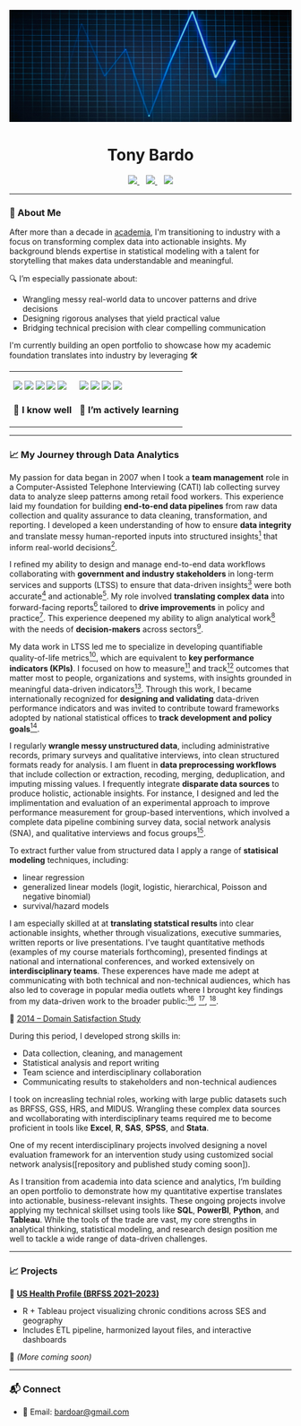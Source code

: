 <p align="center">
  <img src="https://github.com/tonybardo/tonybardo/blob/main/data_background.jpg" width="100%" height="200" alt="Data Background" />
</p>

<h1 align="center">Tony Bardo</h1>

<p align="center">
  <a href="https://github.com/tonybardo">
    <img src="https://img.shields.io/github/followers/tonybardo?label=GitHub&style=social" />
  </a>
  &nbsp;&nbsp;
  <a href="https://scholar.google.com/citations?user=JzoBYdcAAAAJ&hl=en" target="_blank">
    <img src="https://img.shields.io/badge/Google%20Scholar-Profile-blue?logo=googlescholar" />
  </a>
  &nbsp;&nbsp;
  <a href="#">
    <img src="https://visitor-badge.laobi.icu/badge?page_id=tonybardo.tonybardo" />
  </a>
</p>

---

### 🔬 About Me

After more than a decade in [academia](https://github.com/TonyBardo/TonyBardo/blob/main/academic_cv.pdf), I'm transitioning to industry with a focus on transforming complex data into actionable insights. My background blends expertise in statistical modeling with a talent for storytelling that makes data understandable and meaningful.

🔍 I’m especially passionate about:
- Wrangling messy real-world data to uncover patterns and drive decisions
- Designing rigorous analyses that yield practical value
- Bridging technical precision with clear compelling communication

I'm currently building an open portfolio to showcase how my academic foundation translates into industry by leveraging 🛠

<table>
  <tr>
    <td>
      <p>
        <img src="https://img.shields.io/badge/-R-276DC3?logo=r&logoColor=white" />
        <img src="https://img.shields.io/badge/-Stata-1a73e8?logo=data:image/svg+xml;base64,...&label=Stata" />
        <img src="https://img.shields.io/badge/-SAS-007ACC?logo=sas&logoColor=white" />
        <img src="https://img.shields.io/badge/-SPSS-FF6F61?logo=ibm&logoColor=white" />
        <img src="https://img.shields.io/badge/-Excel-217346?logo=microsoft-excel&logoColor=white" />
         <h3>🧰 I know well</h3>
      </p>
    </td>
    <td>
      <p>
        <img src="https://img.shields.io/badge/-SQL-4479A1?logo=postgresql&logoColor=white" />
        <img src="https://img.shields.io/badge/-Python-3776AB?logo=python&logoColor=white" />
        <img src="https://img.shields.io/badge/-Tableau-E97627?logo=tableau&logoColor=white" />
        <img src="https://img.shields.io/badge/-Power%20BI-F2C811?logo=powerbi&logoColor=black" />
        <h3>🚧 I’m actively learning</h3>
      </p>
    </td>
  </tr>
</table>

---

### 📈 My Journey through Data Analytics

My passion for data began in 2007 when I took a **team management** role in a Computer-Assisted Telephone Interviewing (CATI) lab collecting survey data to analyze sleep patterns among retail food workers. This experience laid my foundation for building **end-to-end data pipelines** from raw data collection and quality assurance to data cleaning, transformation, and reporting. I developed a keen understanding of how to ensure **data integrity** and translate messy human-reported inputs into structured insights[<sup>1</sup>](https://github.com/TonyBardo/TonyBardo/blob/main/papers/2_Maume_Gender_Sleep_G%26S_2010.pdf) that inform real-world decisions[<sup>2</sup>](https://github.com/TonyBardo/TonyBardo/blob/main/papers/1_Maume_Gender_Sleep_ASR_2009.pdf).

I refined my ability to design and manage end-to-end data workflows collaborating with **government and industry stakeholders** in long-term services and supports (LTSS) to ensure that data-driven insights[<sup>3</sup>](https://github.com/TonyBardo/TonyBardo/blob/main/papers/5_Applebaum_CareMngt_JGCM_2014.pdf) were both accurate[<sup>4</sup>](https://github.com/TonyBardo/TonyBardo/blob/main/papers/R6_Mehdizadeh_OHCounty_2014.pdf) and actionable[<sup>5</sup>](https://github.com/TonyBardo/TonyBardo/blob/main/papers/R2_Mehdizadeh_PACE_tri_2009.pdf). My role involved **translating complex data** into forward-facing reports[<sup>6</sup>](https://github.com/TonyBardo/TonyBardo/blob/main/papers/R4_Applebaum_TransitionsS_2011.pdf) tailored to **drive improvements** in policy and practice[<sup>7</sup>](https://github.com/TonyBardo/TonyBardo/blob/main/papers/R5_Applebaum_TransitionsL_2011.pdf). This experience deepened my ability to align analytical work[<sup>8</sup>](https://github.com/TonyBardo/TonyBardo/blob/main/papers/6_Bardo_Transitions_JAG_2014.pdf) with the needs of **decision-makers** across sectors[<sup>9</sup>](https://github.com/TonyBardo/TonyBardo/blob/main/papers/C1b2_Applebaum_Global_2019.pdf).

My data work in LTSS led me to specialize in developing quantifiable quality-of-life metrics[<sup>10</sup>]( https://link.springer.com/journal/11205), which are equivalent to **key performance indicators (KPIs)**. I focused on how to measure[<sup>11</sup>](https://github.com/TonyBardo/TonyBardo/blob/main/papers/7_Bardo_DomSat_SIR_2014.pdf) and track[<sup>12</sup>](https://github.com/TonyBardo/TonyBardo/blob/main/papers/10_Bardo_Happy_APC_SPPS_2017.pdf) outcomes that matter most to people, organizations and systems, with insights grounded in meaningful data-driven indicators[<sup>13</sup>](https://github.com/TonyBardo/TonyBardo/blob/main/papers/11_Bardo_HappyDomSat_ALCR_2017.pdf). Through this work, I became internationally recognized for **designing and validating** data-driven performance indicators and was invited to contribute toward frameworks adopted by national statistical offices to **track development and policy goals**[<sup>14</sup>](https://github.com/TonyBardo/TonyBardo/blob/main/papers/New-Frontiers-in-Subjective-Well-being-Measurement-4-March-2024-Agenda.pdf).

I regularly **wrangle messy unstructured data**, including administrative records, primary surveys and qualitative interviews, into clean structured formats ready for analysis. I am fluent in **data preprocessing workflows** that include collection or extraction, recoding, merging, deduplication, and imputing missing values. I frequently integrate **disparate data sources** to produce holistic, actionable insights. For instance, I designed and led the implimentation and evaluation of an experimental approach to improve performance measurement for group-based interventions, which involved a complete data pipeline combining survey data, social network analysis (SNA), and qualitative interviews and focus groups[<sup>15</sup>](https://github.com/TonyBardo/TonyBardo/blob/main/papers/Manuscript_JHSE_v2.pdf).

To extract further value from structured data I apply a range of **statisical modeling** techniques, including: 
- linear regression
- generalized linear models (logit, logistic, hierarchical, Poisson and negative binomial)
- survival/hazard models

I am especially skilled at at **translating statstical results** into clear actionable insights, whether through visualizations, executive summaries, written reports or live presentations. I've taught quantitative methods (examples of my course materials forthcoming), presented findings at national and international conferences, and worked extensively on **interdisciplinary teams**. These experences have made me adept at communicating with both technical and non-technical audiences, which has also led to coverage in popular media outlets where I brought key findings from my data-driven work to the broader public:[<sup>16</sup>](https://kffhealthnews.org/news/now-more-of-us-can-count-on-more-time-dodging-the-dementia-bullet/), [<sup>17</sup>](https://www.prb.org/resources/happily-ever-after-research-offers-clues-on-what-shapes-happiness-and-life-satisfaction-after-age-65/), [<sup>18</sup>](https://www.niussp.org/health-and-mortality/racial-disparities-in-disability-and-in-long-and-happy-living-in-america/).


📄 [2014 – Domain Satisfaction Study](https://github.com/TonyBardo/TonyBardo/raw/main/papers/7_Bardo_DomSat_SIR_2014.pdf)  

During this period, I developed strong skills in:
- Data collection, cleaning, and management
- Statistical analysis and report writing
- Team science and interdisciplinary collaboration
- Communicating results to stakeholders and non-technical audiences

I took on increasling technial roles, working with large public datasets such as BRFSS, GSS, HRS, and MIDUS. Wrangling these complex data sources and wcollaborating with interdisciplinary teams required me to become proficient in tools like  **Excel**, **R**, **SAS**, **SPSS**, and **Stata**. 

One of my recent interdisciplinary projects involved designing a novel evaluation framework for an intervention study using customized social network analysis([repository and published study coming soon]). 

As I transition from academia into data science and analytics, I’m building an open portfolio to demonstrate how my quantitative expertise translates into actionable, business-relevant insights. These ongoing projects involve applying my technical skillset using tools like **SQL**, **PowerBI**, **Python**, and **Tableau**. While the tools of the trade are vast, my core strengths in analytical thinking, statistical modeling, and research design position me well to tackle a wide range of data-driven challenges.

---

### 📈 Projects

🚀 **[US Health Profile (BRFSS 2021–2023)](https://github.com/tonybardo/brfss-etl)**
- R + Tableau project visualizing chronic conditions across SES and geography
- Includes ETL pipeline, harmonized layout files, and interactive dashboards

🧪 *(More coming soon)*

---
### 📬 Connect

- 📧 Email: bardoar@gmail.com
